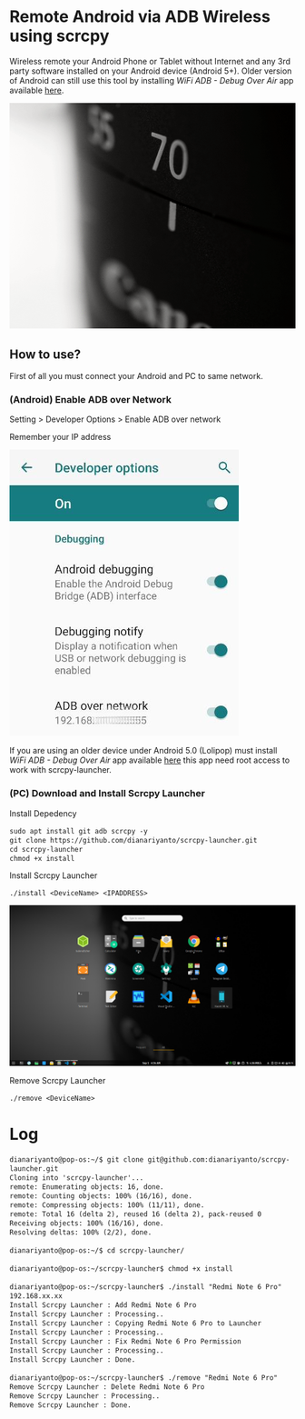 # Remote Android via ADB Wireless using scrcpy
Wireless remote your Android Phone or Tablet without Internet and any 3rd party software installed on your Android device (Android 5+). Older version of Android can still use this tool by installing *WiFi ADB - Debug Over Air* app available [here](https://play.google.com/store/apps/details?id=com.ttxapps.wifiadb). 

![View and Control Android from Linux](https://raw.githubusercontent.com/dianariyanto/scrcpy-launcher/master/shortcut/scrcpy-launcher.gif)

## How to use?

First of all you must connect your Android and PC to same network.

### (Android) Enable ADB over Network

Setting > Developer Options > Enable ADB over network

Remember your IP address

![View and Control Android using ADB](https://raw.githubusercontent.com/dianariyanto/scrcpy-launcher/master/shortcut/adb.jpg)

If you are using an older device under Android 5.0 (Lolipop) must install *WiFi ADB - Debug Over Air* app available [here](https://play.google.com/store/apps/details?id=com.ttxapps.wifiadb) this app need root access to work with scrcpy-launcher.

### (PC) Download and Install Scrcpy Launcher

Install Depedency

```shell
sudo apt install git adb scrcpy -y
git clone https://github.com/dianariyanto/scrcpy-launcher.git
cd scrcpy-launcher
chmod +x install
```
Install Scrcpy Launcher
```shell
./install <DeviceName> <IPADDRESS>
```

![View and Control Android using ADB](https://raw.githubusercontent.com/dianariyanto/scrcpy-launcher/master/shortcut/scrcpy-launcher.jpg)

Remove Scrcpy Launcher
```shell
./remove <DeviceName>
```

# Log

```shell
dianariyanto@pop-os:~/$ git clone git@github.com:dianariyanto/scrcpy-launcher.git
Cloning into 'scrcpy-launcher'...
remote: Enumerating objects: 16, done.
remote: Counting objects: 100% (16/16), done.
remote: Compressing objects: 100% (11/11), done.
remote: Total 16 (delta 2), reused 16 (delta 2), pack-reused 0
Receiving objects: 100% (16/16), done.
Resolving deltas: 100% (2/2), done.

dianariyanto@pop-os:~/$ cd scrcpy-launcher/

dianariyanto@pop-os:~/scrcpy-launcher$ chmod +x install 

dianariyanto@pop-os:~/scrcpy-launcher$ ./install "Redmi Note 6 Pro" 192.168.xx.xx
Install Scrcpy Launcher : Add Redmi Note 6 Pro
Install Scrcpy Launcher : Processing..
Install Scrcpy Launcher : Copying Redmi Note 6 Pro to Launcher
Install Scrcpy Launcher : Processing..
Install Scrcpy Launcher : Fix Redmi Note 6 Pro Permission
Install Scrcpy Launcher : Processing..
Install Scrcpy Launcher : Done.

dianariyanto@pop-os:~/scrcpy-launcher$ ./remove "Redmi Note 6 Pro"
Remove Scrcpy Launcher : Delete Redmi Note 6 Pro
Remove Scrcpy Launcher : Processing..
Remove Scrcpy Launcher : Done.
```
